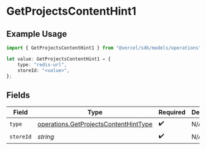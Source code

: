 # GetProjectsContentHint1

## Example Usage

```typescript
import { GetProjectsContentHint1 } from "@vercel/sdk/models/operations";

let value: GetProjectsContentHint1 = {
    type: "redis-url",
    storeId: "<value>",
};
```

## Fields

| Field                                                                                          | Type                                                                                           | Required                                                                                       | Description                                                                                    |
| ---------------------------------------------------------------------------------------------- | ---------------------------------------------------------------------------------------------- | ---------------------------------------------------------------------------------------------- | ---------------------------------------------------------------------------------------------- |
| `type`                                                                                         | [operations.GetProjectsContentHintType](../../models/operations/getprojectscontenthinttype.md) | :heavy_check_mark:                                                                             | N/A                                                                                            |
| `storeId`                                                                                      | *string*                                                                                       | :heavy_check_mark:                                                                             | N/A                                                                                            |